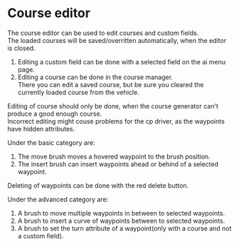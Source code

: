 # Course editor
  
The course editor can be used to edit courses and custom fields.  
The loaded courses will be saved/overritten automatically, when the editor is closed.  
  
1) Editing a custom field can be done with a selected field on the ai menu page.  
2) Editing a course can be done in the course manager.    
      There you can edit a saved course, but be sure you cleared the currently loaded course from the vehicle.  
  
Editing of course should only be done, when the course generator can't produce a good enough course.  
Incorrect editing might couse problems for the cp driver, as the waypoints have hidden attributes.  

  
Under the basic category are:  
1) The move brush moves a hovered waypoint to the brush position.  
2) The insert brush can insert waypoints ahead or behind of a selected waypoint.  
  
Deleting of waypoints can be done with the red delete button.  

  
Under the advanced category are:  
1) A brush to move multiple waypoints in between to selected waypoints.  
2) A brush to insert a curve of waypoints between to selected waypoints.  
3) A brush to set the turn attribute of a waypoint(only with a course and not a custom field).  
